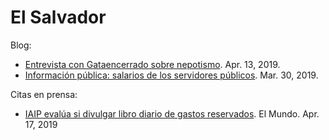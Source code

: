 # El Salvador

Blog:

- [Entrevista con Gataencerrado sobre nepotismo](2019/nepotismo_interview.md).  Apr. 13, 2019.
- [Información pública: salarios de los servidores públicos](2019/informacion-salarios.md). Mar. 30, 2019.

Citas en prensa:

- [IAIP evalúa si divulgar libro diario de gastos
  reservados](https://elmundo.sv/iaip-evalua-si-divulgar-libro-diario-de-gastos-reservados/).
  El Mundo. Apr. 17, 2019
